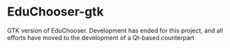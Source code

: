 # EduChooser-gtk

GTK version of EduChooser. Development has ended for this project, and all efforts have moved to the development of a Qt-based counterpart
